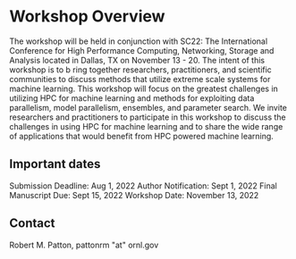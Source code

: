 # Workshop Overview

The workshop will be held in conjunction with SC22: The International Conference for High Performance Computing, 
Networking, Storage and Analysis located in Dallas, TX on November 13 - 20. The intent of this workshop is to b
ring together researchers, practitioners, and scientific communities to discuss methods that utilize extreme 
scale systems for machine learning. This workshop will focus on the greatest challenges in utilizing HPC for 
machine learning and methods for exploiting data parallelism, model parallelism, ensembles, and parameter search. 
We invite researchers and practitioners to participate in this workshop to discuss the challenges in using HPC for 
machine learning and to share the wide range of applications that would benefit from HPC powered machine learning.

## Important dates

Submission Deadline: Aug 1, 2022
Author Notification: Sept 1, 2022
Final Manuscript Due: Sept 15, 2022 
Workshop Date: November 13, 2022

## Contact
Robert M. Patton, pattonrm "at" ornl.gov

